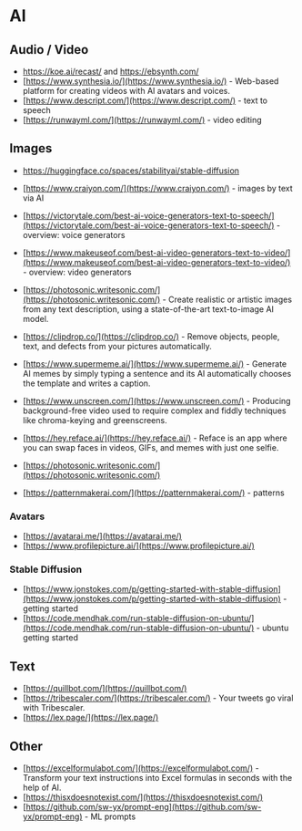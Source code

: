 # AI

## Audio / Video

- https://koe.ai/recast/ and https://ebsynth.com/
- [https://www.synthesia.io/](https://www.synthesia.io/) - Web-based platform for creating videos with AI avatars and voices.
- [https://www.descript.com/](https://www.descript.com/) - text to speech
- [https://runwayml.com/](https://runwayml.com/) - video editing

## Images

- https://huggingface.co/spaces/stabilityai/stable-diffusion

- [https://www.craiyon.com/](https://www.craiyon.com/) - images by text via AI
- [https://victorytale.com/best-ai-voice-generators-text-to-speech/](https://victorytale.com/best-ai-voice-generators-text-to-speech/) - overview: voice generators
- [https://www.makeuseof.com/best-ai-video-generators-text-to-video/](https://www.makeuseof.com/best-ai-video-generators-text-to-video/) - overview: video generators
- [https://photosonic.writesonic.com/](https://photosonic.writesonic.com/) - Create realistic or artistic images from any text description, using a state-of-the-art text-to-image AI model.
- [https://clipdrop.co/](https://clipdrop.co/) - Remove objects, people, text, and defects from your pictures automatically.
- [https://www.supermeme.ai/](https://www.supermeme.ai/) - Generate AI memes by simply typing a sentence and its AI automatically chooses the template and writes a caption.
- [https://www.unscreen.com/](https://www.unscreen.com/) - Producing background-free video used to require complex and fiddly techniques like chroma-keying and greenscreens.
- [https://hey.reface.ai/](https://hey.reface.ai/) - Reface is an app where you can swap faces in videos, GIFs, and memes with just one selfie.
- [https://photosonic.writesonic.com/](https://photosonic.writesonic.com/)
- [https://patternmakerai.com/](https://patternmakerai.com/) - patterns

### Avatars

- [https://avatarai.me/](https://avatarai.me/)
- [https://www.profilepicture.ai/](https://www.profilepicture.ai/)

### Stable Diffusion

- [https://www.jonstokes.com/p/getting-started-with-stable-diffusion](https://www.jonstokes.com/p/getting-started-with-stable-diffusion) - getting started
- [https://code.mendhak.com/run-stable-diffusion-on-ubuntu/](https://code.mendhak.com/run-stable-diffusion-on-ubuntu/) - ubuntu getting started

## Text

- [https://quillbot.com/](https://quillbot.com/)
- [https://tribescaler.com/](https://tribescaler.com/) - Your tweets go viral with Tribescaler.
- [https://lex.page/](https://lex.page/)

## Other

- [https://excelformulabot.com/](https://excelformulabot.com/) - Transform your text instructions into Excel formulas in seconds with the help of AI.
- [https://thisxdoesnotexist.com/](https://thisxdoesnotexist.com/)
- [https://github.com/sw-yx/prompt-eng](https://github.com/sw-yx/prompt-eng) - ML prompts
